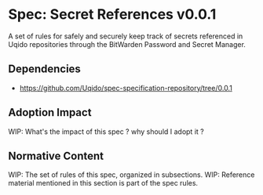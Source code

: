 # Spec: Secret References v0.0.1

A set of rules for safely and securely keep track of secrets referenced in Uqido repositories through the BitWarden Password and Secret Manager.

## Dependencies

- https://github.com/Uqido/spec-specification-repository/tree/0.0.1

## Adoption Impact

WIP: What's the impact of this spec ? why should I adopt it ?

## Normative Content

WIP: The set of rules of this spec, organized in subsections.
WIP: Reference material mentioned in this section is part of the spec rules.
